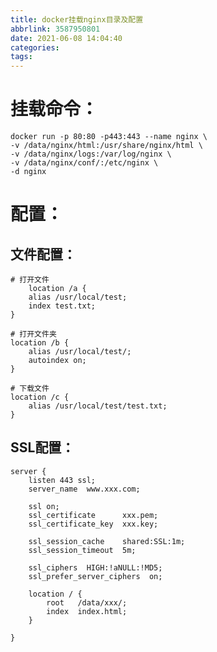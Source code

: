 ```yaml
---
title: docker挂载nginx目录及配置
abbrlink: 3587950801
date: 2021-06-08 14:04:40
categories:
tags:
---
```


<meta name="referrer" content="no-referrer" />

# 挂载命令：

```shell
docker run -p 80:80 -p443:443 --name nginx \
-v /data/nginx/html:/usr/share/nginx/html \
-v /data/nginx/logs:/var/log/nginx \
-v /data/nginx/conf/:/etc/nginx \
-d nginx
```

# 配置：

## 文件配置：

```shell
# 打开文件
	location /a {
	alias /usr/local/test;
	index test.txt;
}

# 打开文件夹
location /b {
	alias /usr/local/test/;
	autoindex on;
}

# 下载文件
location /c {
	alias /usr/local/test/test.txt;
}
```

## SSL配置：

```shell
server {
    listen 443 ssl;
    server_name  www.xxx.com;

    ssl on;
    ssl_certificate      xxx.pem;
    ssl_certificate_key  xxx.key;

    ssl_session_cache    shared:SSL:1m;
    ssl_session_timeout  5m;

    ssl_ciphers  HIGH:!aNULL:!MD5;
    ssl_prefer_server_ciphers  on;

    location / {
        root   /data/xxx/;
        index  index.html;
    }

}
```

